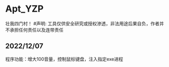 # Apt_YZP
壮我四门村！
#声明: 工具仅供安全研究或授权渗透，非法用途后果自负，作者并不承担任何责任以及连带责任
## 2022/12/07
程序功能：增大100音量，控制鼠标键盘，注入指定exe进程
